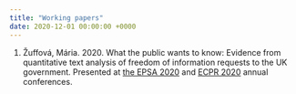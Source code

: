 ```yaml
---
title: "Working papers"
date: 2020-12-01 00:00:00 +0000
---
```


1. Žuffová, Mária. 2020. What the public wants to know: Evidence from quantitative text analysis of freedom of information requests to the UK government. Presented at [the EPSA 2020](https://coms.events/EPSA-2020/data/abstracts/en/abstract_0072.html) and [ECPR 2020](https://ecpr.eu/Events/PanelDetails.aspx?PanelID=10249&EventID=156) annual conferences. 